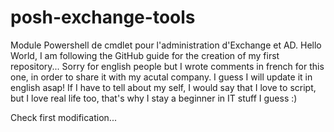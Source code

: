 # posh-exchange-tools
Module Powershell de cmdlet pour l'administration d'Exchange et AD.
Hello World, I am following the GitHub guide for the creation of my first repository... 
Sorry for english people but I wrote comments in french for this one, in order to share it with my acutal company.
I guess I will update it in english asap!
If I have to tell about my self, I would say that I love to script, but I love real life too, that's why I stay a beginner in IT stuff I guess :)

Check first modification...
